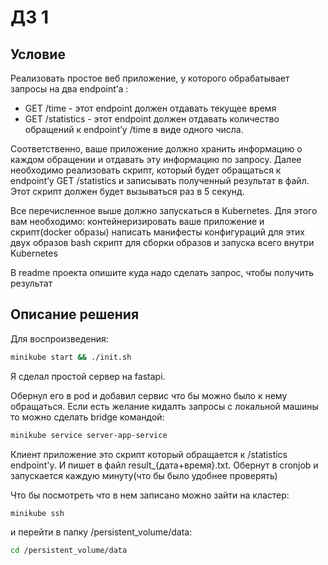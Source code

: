 # ДЗ 1

## Условие
Реализовать простое веб приложение, у которого обрабатывает запросы на два endpoint’а :  
- GET /time - этот endpoint должен отдавать текущее время
- GET /statistics - этот endpoint должен отдавать количество обращений к endpoint’у /time в виде одного числа. 

Соответственно, ваше приложение должно хранить информацию о каждом обращении и отдавать эту информацию по запросу. 
Далее необходимо реализовать скрипт, который будет обращаться к endpoint’у GET /statistics и записывать полученный результат в файл. Этот скрипт должен будет вызываться раз в 5 секунд.

Все перечисленное выше должно запускаться в Kubernetes. Для этого вам необходимо: 
контейнеризировать ваше приложение и скрипт(docker образы)
написать манифесты конфигураций для этих двух образов
bash скрипт для сборки образов и запуска всего внутри Kubernetes

В readme проекта опишите куда надо сделать запрос, чтобы получить результат

## Описание решения
Для воспроизведения:
```bash
minikube start && ./init.sh
```
Я сделал простой сервер на fastapi.

Обернул его в pod и добавил сервис что бы можно было к нему обращаться. Если есть желание кидалть запросы с локальной машины то можно сделать bridge командой:
```bash
minikube service server-app-service
```

Клиент приложение это скрипт который обращается к /statistics endpoint'у. И пишет в файл result_{дата+время}.txt. Обернут в cronjob и запускается каждую минуту(что бы было удобнее проверять)

Что бы посмотреть что в нем записано можно зайти на кластер:
```bash
minikube ssh
```
и перейти в папку /persistent_volume/data:
```bash
cd /persistent_volume/data
```

